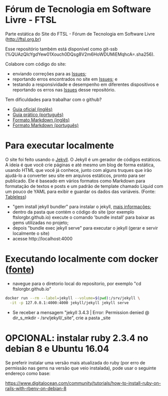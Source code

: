# Fórum de Tecnologia em Software Livre - FTSL
Parte estática do Site do FTSL - Fórum de Tecnologia em Software Livre (http://ftsl.org.br)

Esse repositório também está disponível como git-ssb (%QUAzQIcYgdYew01Xouch0DQsg8V2m6HoWDUMiEMqhcA=.sha256). 

Colabore com código do site:
* enviando correções para as [Issues](https://github.com/ftslorgbr/ftslorgbr.github.io/issues);
* reportando erros encontrados no site em [Issues](https://github.com/ftslorgbr/ftslorgbr.github.io/issues); e
* testando a responsividade e desempenho em diferentes dispositivos e reportando os erros nas [Issues](https://github.com/ftslorgbr/ftslorgbr.github.io/issues) desse repositório.

Tem dificuldades para trabalhar com o github?
* [Guia oficial (inglês)](https://guides.github.com)
* [Guia prático (português)](http://rogerdudler.github.io/git-guide/index.pt_BR.html)
* [Formato Markdown (inglês)](https://guides.github.com/features/mastering-markdown)
* [Formato Markdown (português)](https://github.com/joelwallis/aprendendo-markdown)

# Para executar localmente

O site foi feito usando o [Jekyll](https://jekyllrb.com). O Jekyll é um gerador de códigos estáticos. A ideia é que você crie páginas e até mesmo um blog de forma estática, usando HTML que você já conhece, junto com alguns truques que irão ajudá-lo a converter seu site em arquivos estáticos, pronto para ser publicado. Ele é baseado em vários formatos como Markdown para formatação de textos e posts e um padrão de template chamado Liquid com um pouco de YAML para exibir e guardar os dados das variáveis. (Fonte: [Tableless](https://tableless.com.br/jekyll-servindo-sites-estaticos))

* "gem install jekyll bundler" para instalar o jekyll, [mais informações](https://jekyllrb.com/docs/installation);
* dentro da pasta que contém o código do site (por exemplo ftslorgbr.github.io) execute o comando 'bundle install' para baixar as gems utilizadas no projeto;
* depois "bundle exec jekyll serve" para executar o jekyll (gerar e servir localmente o site) 
* acesse http://localhost:4000

# Executando localmente com docker ([fonte](https://github.com/jekyll/docker/wiki/Usage:-Running))
* navegue para o diretorio local do repositorio, por exemplo "cd ftslorgbr.github.io"
```sh
docker run --rm --label=jekyll --volume=$(pwd):/srv/jekyll \
  -it -p 127.0.0.1:4000:4000 jekyll/jekyll jekyll serve
```
* Se receber a mensagem "jekyll 3.4.3 | Error:  Permission denied @ dir_s_mkdir - /srv/jekyll/_site", crie a pasta _site

# OPCIONAL: instalar ruby 2.3.4 no debian 8 e Ubuntu 16.04
Se preferir  instalar uma versão mais atualizada do ruby (por erro de permissão nas gems na versão que veio instalada), pode usar o seguinte endereço como base:

https://www.digitalocean.com/community/tutorials/how-to-install-ruby-on-rails-with-rbenv-on-debian-8
